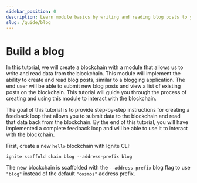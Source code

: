 ```yaml
---
sidebar_position: 0
description: Learn module basics by writing and reading blog posts to your chain.
slug: /guide/blog
---
```


# Build a blog

In this tutorial, we will create a blockchain with a module that allows us to
write and read data from the blockchain. This module will implement the ability
to create and read blog posts, similar to a blogging application. The end user
will be able to submit new blog posts and view a list of existing posts on the
blockchain. This tutorial will guide you through the process of creating and
using this module to interact with the blockchain.

The goal of this tutorial is to provide step-by-step instructions for creating a
feedback loop that allows you to submit data to the blockchain and read that
data back from the blockchain. By the end of this tutorial, you will have
implemented a complete feedback loop and will be able to use it to interact with
the blockchain.

First, create a new `hello` blockchain with Ignite CLI:

```
ignite scaffold chain blog --address-prefix blog
```

The new blockchain is scaffolded with the `--address-prefix` blog flag to use `"blog"` instead of the default `"cosmos"` address prefix.